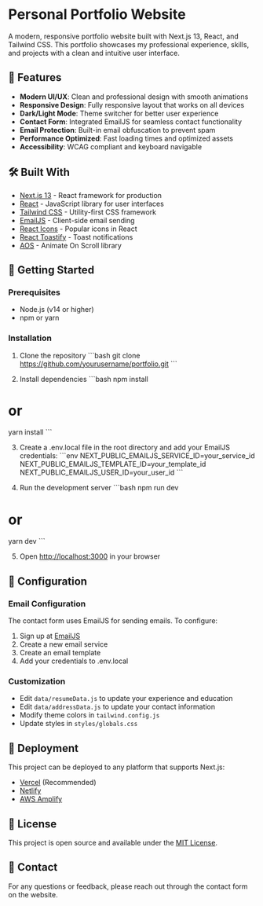 # Personal Portfolio Website

A modern, responsive portfolio website built with Next.js 13, React, and Tailwind CSS. This portfolio showcases my professional experience, skills, and projects with a clean and intuitive user interface.

## 🚀 Features

- **Modern UI/UX**: Clean and professional design with smooth animations
- **Responsive Design**: Fully responsive layout that works on all devices
- **Dark/Light Mode**: Theme switcher for better user experience
- **Contact Form**: Integrated EmailJS for seamless contact functionality
- **Email Protection**: Built-in email obfuscation to prevent spam
- **Performance Optimized**: Fast loading times and optimized assets
- **Accessibility**: WCAG compliant and keyboard navigable

## 🛠️ Built With

- [Next.js 13](https://nextjs.org/) - React framework for production
- [React](https://reactjs.org/) - JavaScript library for user interfaces
- [Tailwind CSS](https://tailwindcss.com/) - Utility-first CSS framework
- [EmailJS](https://www.emailjs.com/) - Client-side email sending
- [React Icons](https://react-icons.github.io/react-icons/) - Popular icons in React
- [React Toastify](https://fkhadra.github.io/react-toastify/) - Toast notifications
- [AOS](https://michalsnik.github.io/aos/) - Animate On Scroll library

## 🚀 Getting Started

### Prerequisites

- Node.js (v14 or higher)
- npm or yarn

### Installation

1. Clone the repository
   \`\`\`bash
   git clone https://github.com/yourusername/portfolio.git
   \`\`\`

2. Install dependencies
   \`\`\`bash
   npm install

# or

yarn install
\`\`\`

3. Create a .env.local file in the root directory and add your EmailJS credentials:
   \`\`\`env
   NEXT_PUBLIC_EMAILJS_SERVICE_ID=your_service_id
   NEXT_PUBLIC_EMAILJS_TEMPLATE_ID=your_template_id
   NEXT_PUBLIC_EMAILJS_USER_ID=your_user_id
   \`\`\`

4. Run the development server
   \`\`\`bash
   npm run dev

# or

yarn dev
\`\`\`

5. Open [http://localhost:3000](http://localhost:3000) in your browser

## 🔧 Configuration

### Email Configuration

The contact form uses EmailJS for sending emails. To configure:

1. Sign up at [EmailJS](https://www.emailjs.com/)
2. Create a new email service
3. Create an email template
4. Add your credentials to .env.local

### Customization

- Edit `data/resumeData.js` to update your experience and education
- Edit `data/addressData.js` to update your contact information
- Modify theme colors in `tailwind.config.js`
- Update styles in `styles/globals.css`

## 🚀 Deployment

This project can be deployed to any platform that supports Next.js:

- [Vercel](https://vercel.com/) (Recommended)
- [Netlify](https://www.netlify.com/)
- [AWS Amplify](https://aws.amazon.com/amplify/)

## 📝 License

This project is open source and available under the [MIT License](LICENSE).

## 📧 Contact

For any questions or feedback, please reach out through the contact form on the website.
